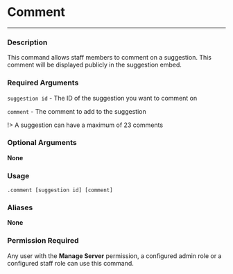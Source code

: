 # Comment
---
### Description
This command allows staff members to comment on a suggestion. This comment will be displayed publicly in the suggestion embed.
### Required Arguments
`suggestion id` - The ID of the suggestion you want to comment on

`comment` - The comment to add to the suggestion

!> A suggestion can have a maximum of 23 comments
### Optional Arguments
**None**
### Usage
```
.comment [suggestion id] [comment]
```
### Aliases
**None**
### Permission Required
Any user with the **Manage Server** permission, a configured admin role or a configured staff role can use this command.
